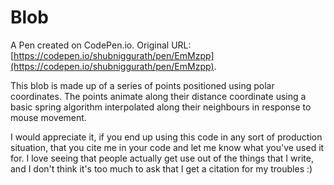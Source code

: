 # Blob

A Pen created on CodePen.io. Original URL: [https://codepen.io/shubniggurath/pen/EmMzpp](https://codepen.io/shubniggurath/pen/EmMzpp).

This blob is made up of a series of points positioned using polar coordinates. The points animate along their distance coordinate using a basic spring algorithm interpolated along their neighbours in response to mouse movement.

I would appreciate it, if you end up using this code in any sort of production situation, that you cite me in your code and let me know what you've used it for. I love seeing that people actually get use out of the things that I write, and I don't think it's too much to ask that I get a citation for my troubles :)
